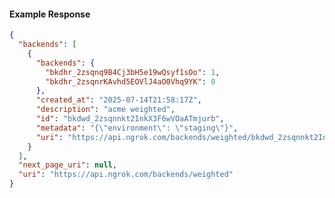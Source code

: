 <!-- Code generated for API Clients. DO NOT EDIT. -->

#### Example Response

```json
{
  "backends": [
    {
      "backends": {
        "bkdhr_2zsqnq9B4Cj3bH5e19wQsyf1sOo": 1,
        "bkdhr_2zsqnrKAvhd5EOVlJ4aO0Vhq9YK": 0
      },
      "created_at": "2025-07-14T21:58:17Z",
      "description": "acme weighted",
      "id": "bkdwd_2zsqnnkt2InkX3F6wVOaATmjurb",
      "metadata": "{\"environment\": \"staging\"}",
      "uri": "https://api.ngrok.com/backends/weighted/bkdwd_2zsqnnkt2InkX3F6wVOaATmjurb"
    }
  ],
  "next_page_uri": null,
  "uri": "https://api.ngrok.com/backends/weighted"
}
```
